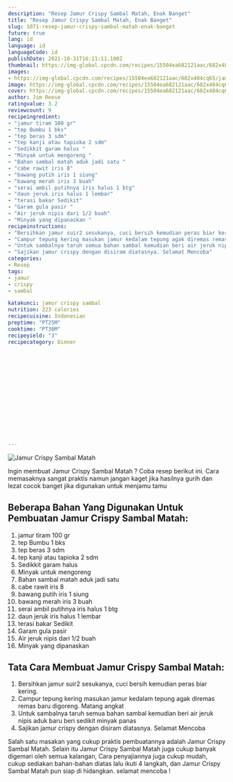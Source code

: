 ```yaml
---
description: "Resep Jamur Crispy Sambal Matah, Enak Banget"
title: "Resep Jamur Crispy Sambal Matah, Enak Banget"
slug: 1071-resep-jamur-crispy-sambal-matah-enak-banget
future: true
lang: id
language: id
languageCode: id
publishDate: 2021-10-31T16:11:11.100Z 
thumbnail: https://img-global.cpcdn.com/recipes/15504ea682121aac/682x484cq65/jamur-crispy-sambal-matah-foto-resep-utama.png
images:
- https://img-global.cpcdn.com/recipes/15504ea682121aac/682x484cq65/jamur-crispy-sambal-matah-foto-resep-utama.png
image: https://img-global.cpcdn.com/recipes/15504ea682121aac/682x484cq65/jamur-crispy-sambal-matah-foto-resep-utama.png
cover: https://img-global.cpcdn.com/recipes/15504ea682121aac/682x484cq65/jamur-crispy-sambal-matah-foto-resep-utama.png
author: Jim Reese
ratingvalue: 3.2
reviewcount: 9
recipeingredient:
- "jamur tiram 100 gr"
- "tep Bumbu 1 bks"
- "tep beras 3 sdm"
- "tep kanji atau tapioka 2 sdm"
- "Sedikkit garam halus "
- "Minyak untuk mengoreng "
- "Bahan sambal matah aduk jadi satu "
- "cabe rawit iris 8"
- "bawang putih iris 1 siung"
- "bawang merah iris 3 buah"
- "serai ambil putihnya iris halus 1 btg"
- "daun jeruk iris halus 1 lembar"
- "terasi bakar Sedikit"
- "Garam gula pasir "
- "Air jeruk nipis dari 1/2 buah"
- "Minyak yang dipanaskan "
recipeinstructions:
- "Bersihkan jamur suir2 sesukanya, cuci bersih kemudian peras biar kering."
- "Campur tepung kering masukan jamur kedalam tepung agak diremas remas baru digoreng. Matang angkat"
- "Untuk sambalnya taruh semua bahan sambal kemudian beri air jeruk nipis aduk baru beri sedikit minyak panas"
- "Sajikan jamur crispy dengan disiram diatasnya. Selamat Mencoba"
categories:
- Resep
tags:
- jamur
- crispy
- sambal

katakunci: jamur crispy sambal 
nutrition: 223 calories
recipecuisine: Indonesian
preptime: "PT25M"
cooktime: "PT30M"
recipeyield: "3"
recipecategory: Dinner


     
    
    
    
    
    
    
    
    
    
    
      
    
---
```



![Jamur Crispy Sambal Matah](https://img-global.cpcdn.com/recipes/15504ea682121aac/682x484cq65/jamur-crispy-sambal-matah-foto-resep-utama.png)

Ingin membuat Jamur Crispy Sambal Matah ? Coba resep berikut ini. Cara memasaknya sangat praktis namun jangan kaget jika hasilnya gurih dan lezat cocok banget jika digunakan untuk menjamu tamu

<!--inarticleads1-->

## Beberapa Bahan Yang Digunakan Untuk Pembuatan Jamur Crispy Sambal Matah:

1. jamur tiram 100 gr
1. tep Bumbu 1 bks
1. tep beras 3 sdm
1. tep kanji atau tapioka 2 sdm
1. Sedikkit garam halus 
1. Minyak untuk mengoreng 
1. Bahan sambal matah aduk jadi satu 
1. cabe rawit iris 8
1. bawang putih iris 1 siung
1. bawang merah iris 3 buah
1. serai ambil putihnya iris halus 1 btg
1. daun jeruk iris halus 1 lembar
1. terasi bakar Sedikit
1. Garam gula pasir 
1. Air jeruk nipis dari 1/2 buah
1. Minyak yang dipanaskan 



<!--inarticleads2-->

## Tata Cara Membuat Jamur Crispy Sambal Matah:

1. Bersihkan jamur suir2 sesukanya, cuci bersih kemudian peras biar kering.
1. Campur tepung kering masukan jamur kedalam tepung agak diremas remas baru digoreng. Matang angkat
1. Untuk sambalnya taruh semua bahan sambal kemudian beri air jeruk nipis aduk baru beri sedikit minyak panas
1. Sajikan jamur crispy dengan disiram diatasnya. Selamat Mencoba




Salah satu masakan yang cukup praktis pembuatannya adalah  Jamur Crispy Sambal Matah. Selain itu  Jamur Crispy Sambal Matah  juga cukup banyak digemari oleh semua kalangan, Cara penyajiannya juga cukup mudah, cukup sediakan bahan-bahan diatas lalu ikuti 4 langkah, dan  Jamur Crispy Sambal Matah  pun siap di hidangkan. selamat mencoba !
